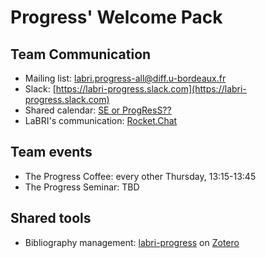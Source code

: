 # Progress' Welcome Pack

## Team Communication

  - Mailing list: [labri.progress-all@diff.u-bordeaux.fr](labri.progress-all@diff.u-bordeaux.fr)
  - Slack: [https://labri-progress.slack.com](https://labri-progress.slack.com)
  - Shared calendar: [SE or ProgResS??]()
  - LaBRI's communication: [Rocket.Chat](https://rocket.labri.fr)

## Team events

  - The Progress Coffee: every other Thursday, 13:15-13:45
  - The Progress Seminar: TBD

## Shared tools

  - Bibliography management: [labri-progress](https://www.zotero.org/groups/121453/labri-progress) on [Zotero](https://www.zotero.org/)

